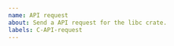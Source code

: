 ```yaml
---
name: API request
about: Send a API request for the libc crate.
labels: C-API-request
---
```


<!--
Please provide the below information:

* the target triple
* link to the documentation of the API showing the type signatures, how to use
  it, etc.

In general, just please consider that the people who can help you are all very
busy, they will be helping you in their free time, there are a lot of people in
need of help so they need to prioritize to which issues they devote their free
time, etc. So try to give most of the information upfront, be concise, show
small self-contained examples (nobody has time to create a new cargo project,
set up dependencies,...), etc. Help us help you.
-->
